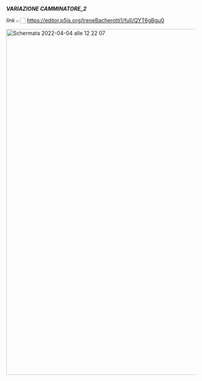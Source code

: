 <b>_VARIAZIONE CAMMINATORE_2_ </b>


_link_ 👉🏻 https://editor.p5js.org/IreneBacherotti1/full/QYT6gBgu0


<img width="919" alt="Schermata 2022-04-04 alle 12 22 07" src="https://user-images.githubusercontent.com/101179716/161524809-fc3daf50-ff7f-478a-9c43-727c44c1f189.png">
